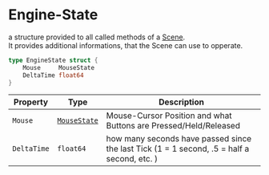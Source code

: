 # Engine-State

a structure provided to all called methods of a [Scene](./Scene.md).\
It provides additional informations, that the Scene can use to opperate.

```go
type EngineState struct {
    Mouse     MouseState
    DeltaTime float64
}
```

| Property    | Type                            | Description                                                                                |
| ----------- | ------------------------------- | ------------------------------------------------------------------------------------------ |
| `Mouse`     | [`MouseState`](./MouseState.md) | Mouse-Cursor Position and what Buttons are Pressed/Held/Released                           |
| `DeltaTime` | `float64`                       | how many seconds have passed since the last Tick (1 = 1 second, .5 = half a second, etc. ) |
